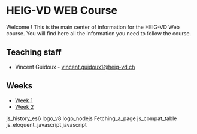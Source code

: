 # HEIG-VD WEB Course

Welcome ! This is the main center of information for the HEIG-VD Web course. You will find here all the information you need to follow the course.

## Teaching staff

 - Vincent Guidoux - vincent.guidoux1@heig-vd.ch

## Weeks

- [Week 1](./weeks/week-1.md)
- [Week 2](./weeks/week-2.md)
<!-- - [Week 3](./weeks/week-3.md)
- [Week 4](./weeks/week-4.md)
- [Week 5](./weeks/week-5.md)
- [Week 6](./weeks/week-6.md)
- [Week 7](./weeks/week-7.md)
- [Week 8](./weeks/week-8.md)
- [Week 9](./weeks/week-9.md)
- [Week 10](./weeks/week-10.md)
- [Week 11](./weeks/week-11.md)
- [Week 12](./weeks/week-12.md)
- [Week 13](./weeks/week-13.md)
- [Week 14](./weeks/week-14.md)
- [Week 15](./weeks/week-15.md)
- [Week 16](./weeks/week-16.md) -->

js_history_es6
logo_v8
logo_nodejs
Fetching_a_page
js_compat_table
js_eloquent_javascript
javascript
